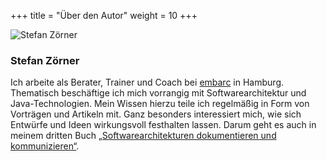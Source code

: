 +++
title = "Über den Autor"
weight = 10
+++

![Stefan Zörner](/images/autor/SZ_web_300x202.jpg "Stefan Zörner")

### Stefan Zörner

Ich arbeite als Berater, Trainer und Coach bei [embarc](https://www.embarc.de) in Hamburg.
Thematisch beschäftige ich mich vorrangig mit Softwarearchitektur und Java-Technologien.
Mein Wissen hierzu teile ich regelmäßig in Form von Vorträgen und Artikeln mit.
Ganz besonders interessiert mich, wie sich Entwürfe und Ideen wirkungsvoll festhalten lassen.
Darum geht es auch in meinem dritten Buch [„Softwarearchitekturen dokumentieren und kommunizieren“](http://localhost:1313/abspann/#die-inhalte).
